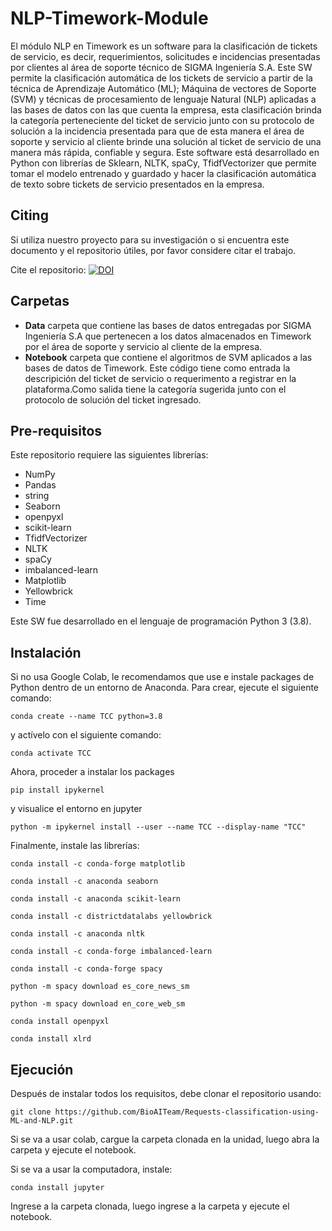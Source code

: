 # NLP-Timework-Module
El módulo NLP en Timework es un software para la clasificación de tickets de servicio, es decir, requerimientos, solicitudes e incidencias presentadas por clientes al área de soporte técnico de SIGMA Ingeniería S.A. Este SW permite la clasificación automática de los tickets de servicio a partir de la técnica de Aprendizaje Automático (ML); Máquina de vectores de Soporte (SVM) y técnicas de procesamiento de lenguaje Natural (NLP) aplicadas a las bases de datos con las que cuenta la empresa, esta clasificación brinda la categoría perteneciente del ticket de servicio junto con su protocolo de solución a la incidencia presentada para que de esta manera el área de soporte y servicio al cliente brinde una solución al ticket de servicio de una manera más rápida, confiable y segura. Este software está desarrollado en Python con librerías de Sklearn, NLTK, spaCy, TfidfVectorizer que permite tomar el modelo entrenado y guardado y hacer la clasificación automática de texto sobre tickets de servicio presentados en la empresa.
## Citing

Si utiliza nuestro proyecto para su investigación o si encuentra este documento y el repositorio útiles, por favor considere citar el trabajo.

Cite el repositorio: [![DOI](https://zenodo.org/badge/483448303.svg)](https://zenodo.org/badge/latestdoi/483448303)
 

## Carpetas

- **Data** carpeta que contiene las bases de datos entregadas por SIGMA Ingeniería S.A que pertenecen a los datos almacenados en Timework por el área de soporte y servicio al cliente de la empresa.
- **Notebook** carpeta que contiene el algoritmos de SVM aplicados a las bases de datos de Timework.
Este código tiene como entrada la descripición del ticket de servicio o requerimento a registrar en la plataforma.Como salida tiene la categoría sugerida junto con el protocolo de solución del ticket ingresado.

## Pre-requisitos
Este repositorio requiere las siguientes librerías:

- NumPy
- Pandas
- string
- Seaborn
- openpyxl
- scikit-learn
- TfidfVectorizer
- NLTK
- spaCy
- imbalanced-learn
- Matplotlib
- Yellowbrick
- Time

Este SW fue desarrollado en el lenguaje de programación Python 3 (3.8).

## Instalación

Si no usa Google Colab, le recomendamos que use e instale packages de Python dentro de un entorno de Anaconda. Para crear, ejecute el siguiente comando:
```
conda create --name TCC python=3.8
```
y actívelo con el siguiente comando:
```
conda activate TCC
```
Ahora, proceder a instalar los packages
```
pip install ipykernel
```
y visualice el entorno en jupyter
```
python -m ipykernel install --user --name TCC --display-name "TCC"
```
Finalmente, instale las librerías:
```
conda install -c conda-forge matplotlib
```
```
conda install -c anaconda seaborn
```
```
conda install -c anaconda scikit-learn
```
```
conda install -c districtdatalabs yellowbrick
```
```
conda install -c anaconda nltk
```
```
conda install -c conda-forge imbalanced-learn
```
```
conda install -c conda-forge spacy
```
```
python -m spacy download es_core_news_sm
```
```
python -m spacy download en_core_web_sm
```
```
conda install openpyxl
```
```
conda install xlrd
```

## Ejecución
Después de instalar todos los requisitos, debe clonar el repositorio usando:
```
git clone https://github.com/BioAITeam/Requests-classification-using-ML-and-NLP.git
```
Si se va a usar colab, cargue la carpeta clonada en la unidad, luego abra la carpeta y ejecute el notebook.

Si se va a usar la computadora, instale:
```
conda install jupyter 
```
Ingrese a la carpeta clonada, luego ingrese a la carpeta y ejecute el notebook.
